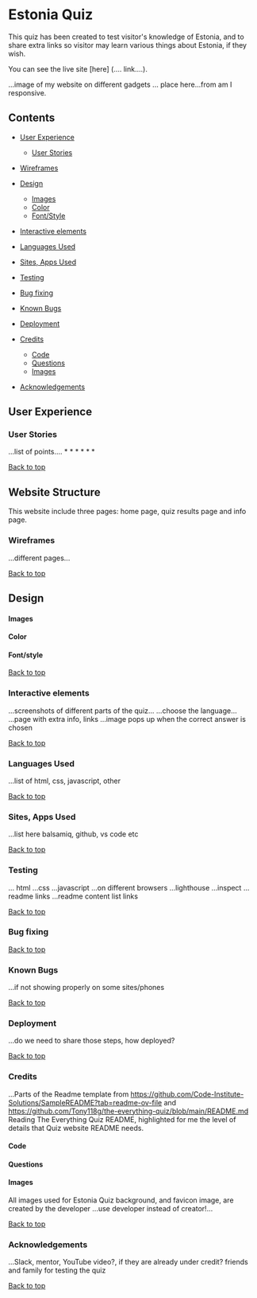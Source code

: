 # Estonia Quiz

This quiz has been created to test visitor's knowledge of Estonia, and to share extra links so visitor may learn various things about Estonia, if they wish.

You can see the live site [here] (.... link....).

...image of my website on different gadgets ... place here...from am I responsive.

## __Contents__

* [User Experience](#user-experience)
  * [User Stories](#user-stories)

* [Wireframes](#wireframes)

* [Design](#design)
  * [Images](#images)
  * [Color](#color)
  * [Font/Style](#fontstyle)

* [Interactive elements](#interactive-elements)

* [Languages Used](#languages-used)

* [Sites, Apps Used](#sites-apps-used)

* [Testing](#testing)

* [Bug fixing](#bug-fixing)

* [Known Bugs](#known-bugs)

* [Deployment](#deployment)

* [Credits](#credits)
  * [Code](#code)
  * [Questions](#questions)
  * [Images](#images)

* [Acknowledgements](#acknowledgements)


## User Experience

### User Stories
...list of points....
*
*
*
*
*
*

[Back to top](#contents)

## Website Structure
This website include three pages: home page, quiz results page and info page.

### Wireframes
...different pages...

[Back to top](#contents)

## Design
#### Images
#### Color
#### Font/style

[Back to top](#contents)

### Interactive elements
...screenshots of different parts of the quiz...
...choose the language...
...page with extra info, links
...image pops up when the correct answer is chosen

[Back to top](#contents)

### Languages Used
...list of html, css, javascript, other

[Back to top](#contents)

### Sites, Apps Used
...list here balsamiq, github, vs code etc

[Back to top](#contents)

### Testing
... html
...css
...javascript
...on different browsers
...lighthouse
...inspect
... readme links 
...readme content list links

[Back to top](#contents)

### Bug fixing

[Back to top](#contents)

### Known Bugs
...if not showing properly on some sites/phones

[Back to top](#contents)

### Deployment
...do we need to share those steps, how deployed?

[Back to top](#contents)

### Credits
...Parts of the Readme template from https://github.com/Code-Institute-Solutions/SampleREADME?tab=readme-ov-file 
and https://github.com/Tony118g/the-everything-quiz/blob/main/README.md 
Reading The Everything Quiz README, highlighted for me the level of details that Quiz website README needs. 

#### Code
#### Questions
#### Images 
All images used for Estonia Quiz background, and favicon image, are created by the developer
...use developer instead of creator!...

[Back to top](#contents)

### Acknowledgements
...Slack, mentor, YouTube video?, if they are already under credit? friends and family for testing the quiz

[Back to top](#contents)
